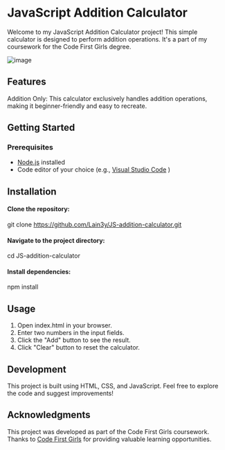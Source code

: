 # JavaScript Addition Calculator
Welcome to my JavaScript Addition Calculator project! This simple calculator is designed to perform addition operations. It's a part of my coursework for the Code First Girls degree.


![image](https://github.com/Lain3y/JS-addition-calculator/assets/132710326/0f5ab4a0-5626-451e-b591-ece6a9bdb9a5)




## Features
Addition Only: This calculator exclusively handles addition operations, making it beginner-friendly and easy to recreate.

## Getting Started
### Prerequisites

- [Node.js](https://nodejs.org/en/) installed
- Code editor of your choice (e.g., [Visual Studio Code](https://code.visualstudio.com/) )

## Installation

#### Clone the repository:
git clone https://github.com/Lain3y/JS-addition-calculator.git

#### Navigate to the project directory:
cd JS-addition-calculator

#### Install dependencies:
npm install

## Usage
1. Open index.html in your browser.
2. Enter two numbers in the input fields.
3. Click the "Add" button to see the result.
4. Click "Clear" button to reset the calculator.

## Development
This project is built using HTML, CSS, and JavaScript.
Feel free to explore the code and suggest improvements!

## Acknowledgments
This project was developed as part of the Code First Girls coursework.
Thanks to [Code First Girls](https://codefirstgirls.com/) for providing valuable learning opportunities.

